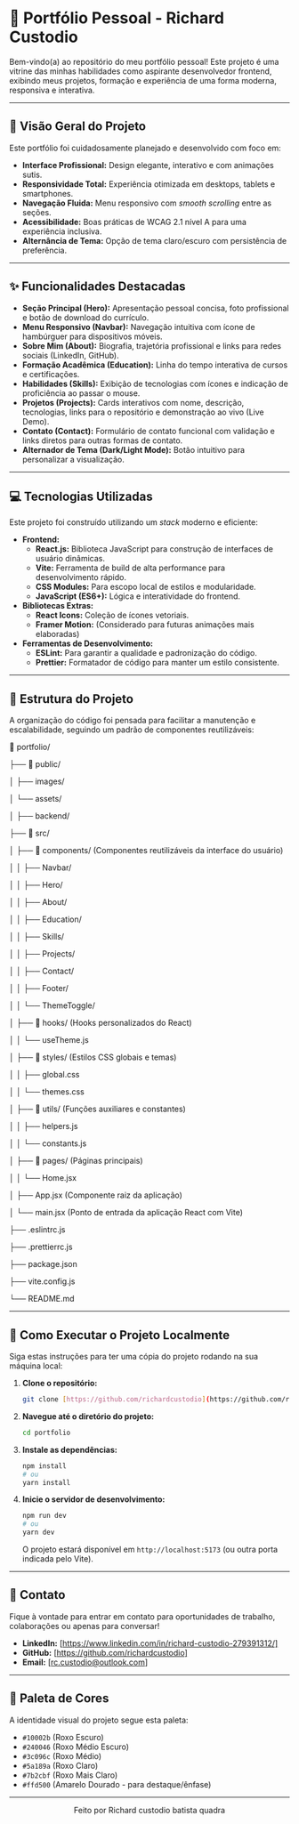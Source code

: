 # 🚀 Portfólio Pessoal - Richard Custodio

Bem-vindo(a) ao repositório do meu portfólio pessoal! Este projeto é uma vitrine das minhas habilidades como aspirante desenvolvedor frontend, exibindo meus projetos, formação e experiência de uma forma moderna, responsiva e interativa.

---

## 🎯 Visão Geral do Projeto

Este portfólio foi cuidadosamente planejado e desenvolvido com foco em:

- **Interface Profissional:** Design elegante, interativo e com animações sutis.
- **Responsividade Total:** Experiência otimizada em desktops, tablets e smartphones.
- **Navegação Fluida:** Menu responsivo com _smooth scrolling_ entre as seções.
- **Acessibilidade:** Boas práticas de WCAG 2.1 nível A para uma experiência inclusiva.
- **Alternância de Tema:** Opção de tema claro/escuro com persistência de preferência.

---

## ✨ Funcionalidades Destacadas

- **Seção Principal (Hero):** Apresentação pessoal concisa, foto profissional e botão de download do currículo.
- **Menu Responsivo (Navbar):** Navegação intuitiva com ícone de hambúrguer para dispositivos móveis.
- **Sobre Mim (About):** Biografia, trajetória profissional e links para redes sociais (LinkedIn, GitHub).
- **Formação Acadêmica (Education):** Linha do tempo interativa de cursos e certificações.
- **Habilidades (Skills):** Exibição de tecnologias com ícones e indicação de proficiência ao passar o mouse.
- **Projetos (Projects):** Cards interativos com nome, descrição, tecnologias, links para o repositório e demonstração ao vivo (Live Demo).
- **Contato (Contact):** Formulário de contato funcional com validação e links diretos para outras formas de contato.
- **Alternador de Tema (Dark/Light Mode):** Botão intuitivo para personalizar a visualização.

---

## 💻 Tecnologias Utilizadas

Este projeto foi construído utilizando um _stack_ moderno e eficiente:

- **Frontend:**
  - **React.js:** Biblioteca JavaScript para construção de interfaces de usuário dinâmicas.
  - **Vite:** Ferramenta de build de alta performance para desenvolvimento rápido.
  - **CSS Modules:** Para escopo local de estilos e modularidade.
  - **JavaScript (ES6+):** Lógica e interatividade do frontend.
- **Bibliotecas Extras:**
  - **React Icons:** Coleção de ícones vetoriais.
  - **Framer Motion:** (Considerado para futuras animações mais elaboradas)
- **Ferramentas de Desenvolvimento:**
  - **ESLint:** Para garantir a qualidade e padronização do código.
  - **Prettier:** Formatador de código para manter um estilo consistente.

---

## 📂 Estrutura do Projeto

A organização do código foi pensada para facilitar a manutenção e escalabilidade, seguindo um padrão de componentes reutilizáveis:

📂 portfolio/

├── 📂 public/

│ ├── images/

│ └── assets/

│ ├── backend/

├── 📂 src/

│ ├── 📂 components/ (Componentes reutilizáveis da interface do usuário)

│ │ ├── Navbar/

│ │ ├── Hero/

│ │ ├── About/

│ │ ├── Education/

│ │ ├── Skills/

│ │ ├── Projects/

│ │ ├── Contact/

│ │ ├── Footer/

│ │ └── ThemeToggle/

│ ├── 📂 hooks/ (Hooks personalizados do React)

│ │ └── useTheme.js

│ ├── 📂 styles/ (Estilos CSS globais e temas)

│ │ ├── global.css

│ │ └── themes.css

│ ├── 📂 utils/ (Funções auxiliares e constantes)

│ │ ├── helpers.js

│ │ └── constants.js

│ ├── 📂 pages/ (Páginas principais)

│ │ └── Home.jsx

│ ├── App.jsx (Componente raiz da aplicação)

│ └── main.jsx (Ponto de entrada da aplicação React com Vite)

├── .eslintrc.js

├── .prettierrc.js

├── package.json

├── vite.config.js

└── README.md

---

## 🚀 Como Executar o Projeto Localmente

Siga estas instruções para ter uma cópia do projeto rodando na sua máquina local:

1.  **Clone o repositório:**

    ```bash
    git clone [https://github.com/richardcustodio](https://github.com/richardcustodio)
    ```

2.  **Navegue até o diretório do projeto:**

    ```bash
    cd portfolio
    ```

3.  **Instale as dependências:**

    ```bash
    npm install
    # ou
    yarn install
    ```

4.  **Inicie o servidor de desenvolvimento:**

    ```bash
    npm run dev
    # ou
    yarn dev
    ```

    O projeto estará disponível em `http://localhost:5173` (ou outra porta indicada pelo Vite).

---

## 🤝 Contato

Fique à vontade para entrar em contato para oportunidades de trabalho, colaborações ou apenas para conversar!

- **LinkedIn:** [https://www.linkedin.com/in/richard-custodio-279391312/]
- **GitHub:** [https://github.com/richardcustodio]
- **Email:** [rc.custodio@outlook.com]

---

## 🎨 Paleta de Cores

A identidade visual do projeto segue esta paleta:

- `#10002b` (Roxo Escuro)
- `#240046` (Roxo Médio Escuro)
- `#3c096c` (Roxo Médio)
- `#5a189a` (Roxo Claro)
- `#7b2cbf` (Roxo Mais Claro)
- `#ffd500` (Amarelo Dourado - para destaque/ênfase)

---

<p align="center">Feito por Richard custodio batista quadra</p>
